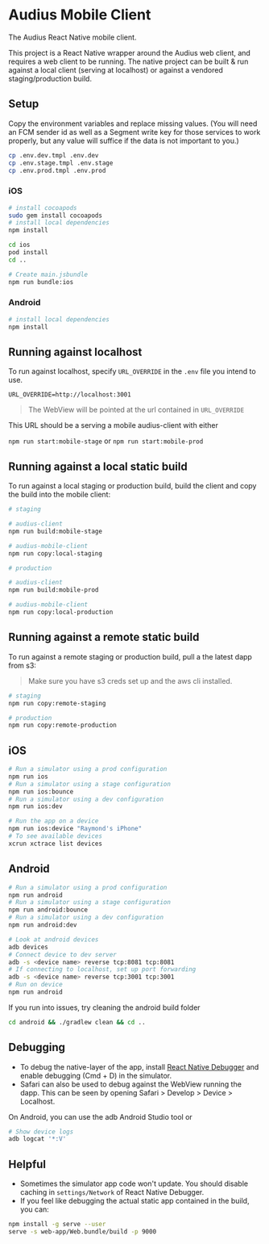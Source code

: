 # Audius Mobile Client

The Audius React Native mobile client.

This project is a React Native wrapper around the Audius web client, and requires a web client to be running.
The native project can be built & run against a local client (serving at localhost) or against a vendored staging/production build.

## Setup

Copy the environment variables and replace missing values. (You will need an FCM sender id as well as a Segment write key for those services to work properly, but any value will suffice if the data is not important to you.)

```bash
cp .env.dev.tmpl .env.dev
cp .env.stage.tmpl .env.stage
cp .env.prod.tmpl .env.prod
```

### iOS

```bash
# install cocoapods
sudo gem install cocoapods
# install local dependencies
npm install

cd ios
pod install
cd ..

# Create main.jsbundle
npm run bundle:ios
```
### Android

```bash
# install local dependencies
npm install
```

## Running against localhost

To run against localhost, specify `URL_OVERRIDE` in the `.env` file you intend to use.

```
URL_OVERRIDE=http://localhost:3001
```

> The WebView will be pointed at the url contained in `URL_OVERRIDE`

This URL should be a serving a mobile audius-client with either

`npm run start:mobile-stage` or `npm run start:mobile-prod`

## Running against a local static build

To run against a local staging or production build, build the client and copy the build into the mobile client:

```bash
# staging

# audius-client
npm run build:mobile-stage

# audius-mobile-client
npm run copy:local-staging

# production

# audius-client
npm run build:mobile-prod

# audius-mobile-client
npm run copy:local-production
```

## Running against a remote static build

To run against a remote staging or production build, pull a the latest dapp from s3:

> Make sure you have s3 creds set up and the aws cli installed.

```bash
# staging
npm run copy:remote-staging

# production
npm run copy:remote-production
```

## iOS

```bash
# Run a simulator using a prod configuration
npm run ios
# Run a simulator using a stage configuration
npm run ios:bounce
# Run a simulator using a dev configuration
npm run ios:dev

# Run the app on a device
npm run ios:device "Raymond's iPhone"
# To see available devices
xcrun xctrace list devices
```

## Android

```bash
# Run a simulator using a prod configuration
npm run android
# Run a simulator using a stage configuration
npm run android:bounce
# Run a simulator using a dev configuration
npm run android:dev

# Look at android devices
adb devices
# Connect device to dev server
adb -s <device name> reverse tcp:8081 tcp:8081
# If connecting to localhost, set up port forwarding
adb -s <device name> reverse tcp:3001 tcp:3001
# Run on device
npm run android
```

If you run into issues, try cleaning the android build folder

```bash
cd android && ./gradlew clean && cd ..
```

## Debugging

- To debug the native-layer of the app, install [React Native Debugger](https://github.com/jhen0409/react-native-debugger) and enable debugging (Cmd + D) in the simulator.
- Safari can also be used to debug against the WebView running the dapp. This can be seen by opening Safari > Develop > Device > Localhost.

On Android, you can use the adb Android Studio tool or

```bash
# Show device logs
adb logcat '*:V'
```

## Helpful

- Sometimes the simulator app code won't update. You should disable caching in `settings/Network` of React Native Debugger.
- If you feel like debugging the actual static app contained in the build, you can:

```bash
npm install -g serve --user
serve -s web-app/Web.bundle/build -p 9000
```
